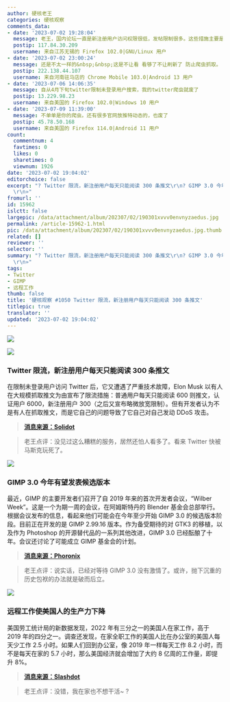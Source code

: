 ```yaml
---
author: 硬核老王
categories: 硬核观察
comments_data:
- date: '2023-07-02 19:28:04'
  message: 老王，国内论坛一直是新注册用户访问权限很低，发帖限制很多。这些措施主要是防水军和搬贴。另外也是想逼着用户氪金。某藤表示这些我熟。
  postip: 117.84.30.209
  username: 来自江苏无锡的 Firefox 102.0|GNU/Linux 用户
- date: '2023-07-02 23:00:24'
  message: 还是不太一样的&nbsp;&nbsp;这是不让看 看够了不让刷新了 防止爬虫抓取。 微博这种很多就一句话。一天300条。半小时就刷完了。
  postip: 222.138.44.107
  username: 来自河南驻马店的 Chrome Mobile 103.0|Android 13 用户
- date: '2023-07-06 14:06:35'
  message: 自从4月下旬twitter限制未登录用户搜索，我的twitter爬虫就废了
  postip: 13.229.98.23
  username: 来自美国的 Firefox 102.0|Windows 10 用户
- date: '2023-07-09 11:39:00'
  message: 不单单是你的爬虫。还有很多官网放推特动态的，也废了
  postip: 45.78.50.168
  username: 来自美国的 Firefox 114.0|Android 11 用户
count:
  commentnum: 4
  favtimes: 0
  likes: 0
  sharetimes: 0
  viewnum: 1926
date: '2023-07-02 19:04:02'
editorchoice: false
excerpt: "? Twitter 限流，新注册用户每天只能阅读 300 条推文\r\n? GIMP 3.0 今年有望发表候选版本\r\n? 远程工作使美国人的生产力下降\r\n»
  \r\n»"
fromurl: ''
id: 15962
islctt: false
largepic: /data/attachment/album/202307/02/190301xvvv0envnyzaedus.jpg
permalink: /article-15962-1.html
pic: /data/attachment/album/202307/02/190301xvvv0envnyzaedus.jpg.thumb.jpg
related: []
reviewer: ''
selector: ''
summary: "? Twitter 限流，新注册用户每天只能阅读 300 条推文\r\n? GIMP 3.0 今年有望发表候选版本\r\n? 远程工作使美国人的生产力下降\r\n»
  \r\n»"
tags:
- Twitter
- GIMP
- 远程工作
thumb: false
title: '硬核观察 #1050 Twitter 限流，新注册用户每天只能阅读 300 条推文'
titlepic: true
translator: ''
updated: '2023-07-02 19:04:02'
---
```


![](/data/attachment/album/202307/02/190301xvvv0envnyzaedus.jpg)


![](/data/attachment/album/202307/02/190311md4s4rrxbjjwramb.jpg)


### Twitter 限流，新注册用户每天只能阅读 300 条推文


在限制未登录用户访问 Twitter 后，它又遭遇了严重技术故障，Elon Musk 以有人在大规模抓取推文为由宣布了限流措施：普通用户每天只能阅读 600 则推文，认证用户 6000，新注册用户 300（之后又宣布略微放宽限制）。但有开发者认为不是有人在抓取推文，而是它自己的问题导致了它自己对自己发动 DDoS 攻击。



> 
> **[消息来源：Solidot](https://www.solidot.org/story?sid=75396)**
> 
> 
> 



> 
> 老王点评：没见过这么糟糕的服务，居然还怕人看多了。看来 Twitter 快被马斯克玩死了。
> 
> 
> 


![](/data/attachment/album/202307/02/190325jj6d7m768soj88p8.jpg)


### GIMP 3.0 今年有望发表候选版本


最近，GIMP 的主要开发者们召开了自 2019 年来的首次开发者会议，“Wilber Week”。这是一个为期一周的会议，在阿姆斯特丹的 Blender 基金会总部举行。根据会议发布的信息，看起来他们可能会在今年至少开始 GIMP 3.0 的候选版本阶段。目前正在开发的是 GIMP 2.99.16 版本。作为备受期待的对 GTK3 的移植，以及作为 Photoshop 的开源替代品的一系列其他改进，GIMP 3.0 已经酝酿了十年。会议还讨论了可能成立 GIMP 基金会的计划。



> 
> **[消息来源：Phoronix](https://www.phoronix.com/news/GIMP-3.0-RCs-In-2023)**
> 
> 
> 



> 
> 老王点评：说实话，已经对等待 GIMP 3.0 没有激情了。或许，抛下沉重的历史包袱的办法就是破而后立。
> 
> 
> 


![](/data/attachment/album/202307/02/190343uj5uh5m9rtkak6u5.jpg)


### 远程工作使美国人的生产力下降


美国劳工统计局的新数据发现，2022 年有三分之一的美国人在家工作，高于 2019 年的四分之一。调查还发现，在家全职工作的美国人比在办公室的美国人每天少工作 2.5 小时。如果人们回到办公室，像 2019 年一样每天工作 8.2 小时，而不是每天在家的 5.7 小时，那么美国经济就会增加了大约 8 亿周的工作量，即提升 8%。



> 
> **[消息来源：Slashdot](https://news.slashdot.org/story/23/06/30/2256229/remote-work-is-making-americans-less-productive-official-data-shows)**
> 
> 
> 



> 
> 老王点评：没错，我在家也不想干活~ ?
> 
> 
>